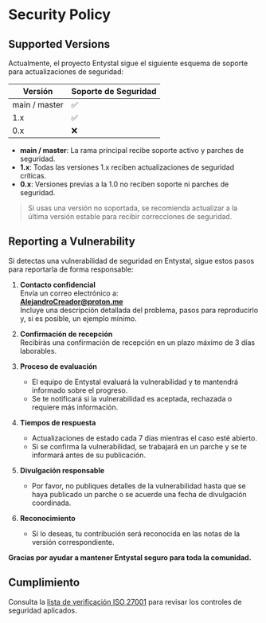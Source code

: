 # Security Policy

## Supported Versions

Actualmente, el proyecto Entystal sigue el siguiente esquema de soporte para actualizaciones de seguridad:

| Versión        | Soporte de Seguridad   |
|----------------|-----------------------|
| main / master  | :white_check_mark:    |
| 1.x            | :white_check_mark:    |
| 0.x            | :x:                   |

- **main / master**: La rama principal recibe soporte activo y parches de seguridad.
- **1.x**: Todas las versiones 1.x reciben actualizaciones de seguridad críticas.
- **0.x**: Versiones previas a la 1.0 no reciben soporte ni parches de seguridad.

> Si usas una versión no soportada, se recomienda actualizar a la última versión estable para recibir correcciones de seguridad.

## Reporting a Vulnerability

Si detectas una vulnerabilidad de seguridad en Entystal, sigue estos pasos para reportarla de forma responsable:

1. **Contacto confidencial**  
   Envía un correo electrónico a:  
   **AlejandroCreador@proton.me**  
   Incluye una descripción detallada del problema, pasos para reproducirlo y, si es posible, un ejemplo mínimo.

2. **Confirmación de recepción**  
   Recibirás una confirmación de recepción en un plazo máximo de 3 días laborables.

3. **Proceso de evaluación**  
   - El equipo de Entystal evaluará la vulnerabilidad y te mantendrá informado sobre el progreso.
   - Se te notificará si la vulnerabilidad es aceptada, rechazada o requiere más información.

4. **Tiempos de respuesta**  
   - Actualizaciones de estado cada 7 días mientras el caso esté abierto.
   - Si se confirma la vulnerabilidad, se trabajará en un parche y se te informará antes de su publicación.

5. **Divulgación responsable**  
   - Por favor, no publiques detalles de la vulnerabilidad hasta que se haya publicado un parche o se acuerde una fecha de divulgación coordinada.

6. **Reconocimiento**  
   - Si lo deseas, tu contribución será reconocida en las notas de la versión correspondiente.

**Gracias por ayudar a mantener Entystal seguro para toda la comunidad.**

## Cumplimiento

Consulta la [lista de verificación ISO 27001](docs/compliance/iso27001.md) para
revisar los controles de seguridad aplicados.

